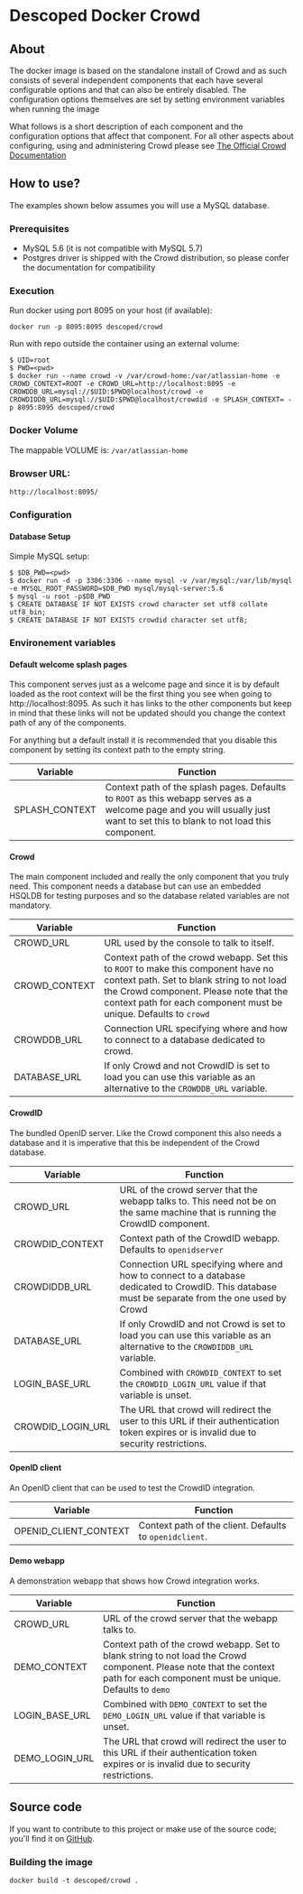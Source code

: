# Descoped Docker Crowd

## About

The docker image is based on the standalone install of Crowd and as such consists of several independent components that each have several configurable options and that can also be entirely disabled. The configuration options themselves are set by setting environment variables when running the image

What follows is a short description of each component and the configuration options that affect that component. For all other aspects about configuring, using and administering Crowd please see [The Official Crowd Documentation](https://confluence.atlassian.com/display/CROWD/Crowd+Documentation)

## How to use?

The examples shown below assumes you will use a MySQL database.

### Prerequisites

* MySQL 5.6 (it is not compatible with MySQL 5.7)
* Postgres driver is shipped with the Crowd distribution, so please confer the documentation for compatibility

### Execution

Run docker using port 8095 on your host (if available):

```
docker run -p 8095:8095 descoped/crowd
```

Run with repo outside the container using an external volume:

```
$ UID=root
$ PWD=<pwd>
$ docker run --name crowd -v /var/crowd-home:/var/atlassian-home -e CROWD_CONTEXT=ROOT -e CROWD_URL=http://localhost:8095 -e CROWDDB_URL=mysql://$UID:$PWD@localhost/crowd -e CROWDIDDB_URL=mysql://$UID:$PWD@localhost/crowdid -e SPLASH_CONTEXT= -p 8095:8095 descoped/crowd
```

### Docker Volume

The mappable VOLUME is: `/var/atlassian-home`

### Browser URL:

```
http://localhost:8095/
```

### Configuration

#### Database Setup

Simple MySQL setup:

```
$ $DB_PWD=<pwd>
$ docker run -d -p 3306:3306 --name mysql -v /var/mysql:/var/lib/mysql -e MYSQL_ROOT_PASSWORD=$DB_PWD mysql/mysql-server:5.6
$ mysql -u root -p$DB_PWD
$ CREATE DATABASE IF NOT EXISTS crowd character set utf8 collate utf8_bin;
$ CREATE DATABASE IF NOT EXISTS crowdid character set utf8;
```

### Environement variables

#### Default welcome splash pages

This component serves just as a welcome page and since it is by default loaded as the root context will be the first thing you see when going to http://localhost:8095. As such it has links to the other components but keep in mind that these links will not be updated should you change the context path of any of the components.

For anything but a default install it is recommended that you disable this component by setting its context path to the empty string. 

Variable       | Function
---------------|------------------------------
SPLASH_CONTEXT | Context path of the splash pages. Defaults to ```ROOT``` as this webapp serves as a welcome page and you will usually just want to set this to blank to not load this component.


#### Crowd

The main component included and really the only component that you truly need. This component needs a database but can use an embedded HSQLDB for testing purposes and so the database related variables are not mandatory. 

Variable      | Function
--------------|------------------------------
CROWD_URL     | URL used by the console to talk to itself. 
CROWD_CONTEXT | Context path of the crowd webapp. Set this to ```ROOT``` to make this component have no context path. Set to blank string to not load the Crowd component. Please note that the context path for each component must be unique. Defaults to ```crowd```
CROWDDB_URL   | Connection URL specifying where and how to connect to a database dedicated to crowd.
DATABASE_URL  | If only Crowd and not CrowdID is set to load you can use this variable as an alternative to the ```CROWDDB_URL``` variable.


#### CrowdID

The bundled OpenID server. Like the Crowd component this also needs a database and it is imperative that this be independent of the Crowd database. 

Variable          | Function
------------------|------------------------------
CROWD_URL         | URL of the crowd server that the webapp talks to. This need not be on the same machine that is running the CrowdID component.
CROWDID_CONTEXT   | Context path of the CrowdID webapp. Defaults to ```openidserver```
CROWDIDDB_URL     | Connection URL specifying where and how to connect to a database dedicated to CrowdID. This database must be separate from the one used by Crowd
DATABASE_URL      | If only CrowdID and not Crowd is set to load you can use this variable as an alternative to the ```CROWDIDDB_URL``` variable.
LOGIN_BASE_URL    | Combined with ```CROWDID_CONTEXT``` to set the ```CROWDID_LOGIN_URL``` value if that variable is unset.
CROWDID_LOGIN_URL | The URL that crowd will redirect the user to this URL if their authentication token expires or is invalid due to security restrictions.


#### OpenID client

An OpenID client that can be used to test the CrowdID integration.

Variable              | Function
----------------------|------------------------------
OPENID_CLIENT_CONTEXT | Context path of the client. Defaults to ```openidclient```.


#### Demo webapp

A demonstration webapp that shows how Crowd integration works.

Variable       | Function
---------------|------------------------------
CROWD_URL      | URL of the crowd server that the webapp talks to.
DEMO_CONTEXT   | Context path of the crowd webapp. Set to blank string to not load the Crowd component. Please note that the context path for each component must be unique. Defaults to ```demo```
LOGIN_BASE_URL | Combined with ```DEMO_CONTEXT``` to set the ```DEMO_LOGIN_URL``` value if that variable is unset.
DEMO_LOGIN_URL | The URL that crowd will redirect the user to this URL if their authentication token expires or is invalid due to security restrictions.


## Source code

If you want to contribute to this project or make use of the source code; you'll find it on [GitHub](https://github.com/descoped/docker-crowd).

### Building the image

```
docker build -t descoped/crowd .
```
